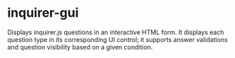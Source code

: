 # inquirer-gui
Displays inquirer.js questions in an interactive HTML form.  It displays each question type in its corresponding UI control; it supports answer validations and question visibility based on a given condition.
